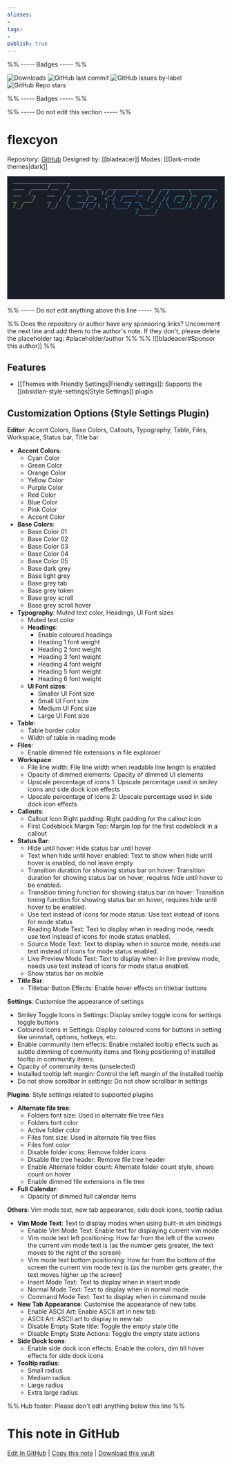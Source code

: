 ```yaml
---
aliases:
- 
tags: 
- 
publish: true
---
```


%% ----- Badges ----- %%

![Downloads](https://img.shields.io/badge/downloads-1524-573E7A?style=for-the-badge&logo=)
![GitHub last commit](https://img.shields.io/github/last-commit/bladeacer/flexcyon?color=573E7A&label=last%20update&logo=github&style=for-the-badge)
![GitHub issues by-label](https://img.shields.io/github/issues/bladeacer/flexcyon/help%20wanted?color=573E7A&logo=github&style=for-the-badge) 
![GitHub Repo stars](https://img.shields.io/github/stars/bladeacer/flexcyon?color=573E7A&logo=github&style=for-the-badge)

%% ----- Badges ----- %%

%% ----- Do not edit this section ----- %%

# flexcyon

Repository: [GitHub](https://github.com/bladeacer/flexcyon)
Designed by: [[bladeacer]]
Modes: [[Dark-mode themes|dark]]



![screenshot](https://github.com/bladeacer/flexcyon/raw/HEAD//docs/dark.png)

%% ----- Do not edit anything above this line ----- %% 

%% Does the repository or author have any sponsoring links? Uncomment the next line and add them to the author's note. If they don't, please delete the placeholder tag: #placeholder/author %%
%% ![[bladeacer#Sponsor this author]] %%


## Features

- [[Themes with Friendly Settings|Friendly settings]]: Supports the [[obsidian-style-settings|Style Settings]] plugin

## Customization Options (Style Settings Plugin) 

**Editor**: Accent Colors, Base Colors, Callouts, Typography, Table, Files, Workspace, Status bar, Title bar
- **Accent Colors**: 
    - Cyan Color
    - Green Color
    - Orange Color
    - Yellow Color
    - Purple Color
    - Red Color
    - Blue Color
    - Pink Color
    - Accent Color
- **Base Colors**: 
    - Base Color 01
    - Base Color 02
    - Base Color 03
    - Base Color 04
    - Base Color 05
    - Base dark grey
    - Base light grey
    - Base grey tab
    - Base grey token
    - Base grey scroll
    - Base grey scroll hover
- **Typography**: Muted text color, Headings, UI Font sizes
    - Muted text color
    - **Headings**: 
        - Enable coloured headings
        - Heading 1 font weight
        - Heading 2 font weight
        - Heading 3 font weight
        - Heading 4 font weight
        - Heading 5 font weight
        - Heading 6 font weight
    - **UI Font sizes**: 
        - Smaller UI Font size
        - Small UI Font size
        - Medium UI Font size
        - Large UI Font size
- **Table**: 
    - Table border color
    - Width of table in reading mode
- **Files**: 
    - Enable dimmed file extensions in file exploroer
- **Workspace**: 
    - File line width: File line width when readable line length is enabled
    - Opacity of dimmed elements: Opacity of dimmed UI elements
    - Upscale percentage of icons 1: Upscale percentage used in smiley icons and side dock icon effects
    - Upscale percentage of icons 2: Upscale percentage used in side dock icon effects
- **Callouts**: 
    - Callout Icon Right padding: Right padding for the callout icon
    - First Codeblock Margin Top: Margin top for the first codeblock in a callout
- **Status Bar**: 
    - Hide until hover: Hide status bar until hover
    - Text when hide until hover enabled: Text to show when hide until hover is enabled, do not leave empty
    - Transition duration for showing status bar on hover: Transition duration for showing status bar on hover, requires hide until hover to be enabled.
    - Transition timing function for showing status bar on hover: Transition timing function for showing status bar on hover, requires hide until hover to be enabled.
    - Use text instead of icons for mode status: Use text instead of icons for mode status
    - Reading Mode Text: Text to display when in reading mode, needs use text instead of icons for mode status enabled.
    - Source Mode Text: Text to display when in source mode, needs use text instead of icons for mode status enabled.
    - Live Preview Mode Text: Text to display when in live preview mode, needs use text instead of icons for mode status enabled.
    - Show status bar on mobile
- **Title Bar**: 
    - Titlebar Button Effects: Enable hover effects on titlebar buttons

**Settings**: Customise the appearance of settings
- Smiley Toggle Icons in Settings: Display smiley toggle icons for settings toggle buttons
- Coloured Icons in Settings: Display coloured icons for buttons in setting like uninstall, options, hotkeys, etc.
- Enable community item effects: Enable installed tooltip effects such as subtle dimming of community items and fixing positioning of installed tooltip in community items.
- Opacity of community items (unselected)
- Installed tooltip left margin: Control the left margin of the installed tooltip
- Do not show scrollbar in settings: Do not show scrollbar in settings

**Plugins**: Style settings related to supported plugins
- **Alternate file tree**: 
    - Folders font size: Used in alternate file tree files
    - Folders font color
    - Active folder color
    - Files font size: Used in alternate file tree files
    - Files font color
    - Disable folder icons: Remove folder icons
    - Disable file tree header: Remove file tree header
    - Enable Alternate folder count: Alternate folder count style, shows count on hover
    - Enable dimmed file extensions in file tree
- **Full Calendar**: 
    - Opacity of dimmed full calendar items

**Others**: Vim mode text, new tab appearance, side dock icons, tooltip radius
- **Vim Mode Text**: Text to display modes when using built-in vim bindings
    - Enable Vim Mode Text: Enable text for displaying current vim mode
    - Vim mode text left positioning: How far from the left of the screen the current vim mode text is (as the number gets greater, the text moves to the right of the screen)
    - Vim mode text bottom positioning: How far from the bottom of the screen the current vim mode text is (as the number gets greater, the text moves higher up the screen)
    - Insert Mode Text: Text to display when in insert mode
    - Normal Mode Text: Text to display when in normal mode
    - Command Mode Text: Text to display when in command mode
- **New Tab Appearance**: Customise the appearance of new tabs
    - Enable ASCII Art: Enable ASCII art in new tab
    - ASCII Art: ASCII art to display in new tab
    - Disable Empty State title: Toggle the empty state title
    - Disable Empty State Actions: Toggle the empty state actions
- **Side Dock Icons**: 
    - Enable side dock icon effects: Enable the colors, dim till hover effects for side dock icons
- **Tooltip radius**: 
    - Small radius
    - Medium radius
    - Large radius
    - Extra large radius


%% Hub footer: Please don't edit anything below this line %%

# This note in GitHub

<span class="git-footer">[Edit In GitHub](https://github.dev/obsidian-community/obsidian-hub/blob/main/02%20-%20Community%20Expansions/02.05%20All%20Community%20Expansions/Themes/flexcyon.md "git-hub-edit-note") | [Copy this note](https://raw.githubusercontent.com/obsidian-community/obsidian-hub/main/02%20-%20Community%20Expansions/02.05%20All%20Community%20Expansions/Themes/flexcyon.md "git-hub-copy-note") | [Download this vault](https://github.com/obsidian-community/obsidian-hub/archive/refs/heads/main.zip "git-hub-download-vault") </span>
